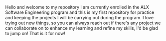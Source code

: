 Hello and welcome to my repository
I am currently enrolled in the ALX Software Engineering program and this is my first repository for practice and keeping the projects I will be carrying out during the program.
I love trying out new things, so you can always reach out if there's any project we can collaborate on to enhance my learning and refine my skills, I'd be glad to jump on!
That is it for now!
